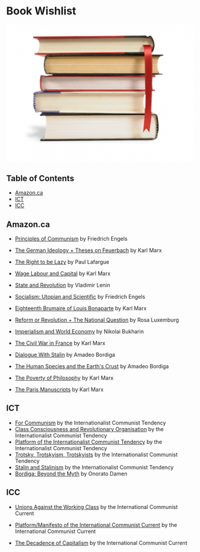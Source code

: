 # Book Wishlist

![book](books.png)

## Table of Contents

* [Amazon.ca](#amazon-ca)
* [ICT](#ict)
* [ICC](#icc)

## Amazon.ca

* [Principles of Communism](https://www.amazon.ca/dp/9977090025/) by Friedrich Engels

* [The German Ideology + Theses on Feuerbach](https://www.amazon.ca/German-Ideology-Including-Thesis-Feuerbach/dp/1573922587/) by Karl Marx
* [The Right to be Lazy](https://www.amazon.ca/Right-Be-Lazy-Paul-Lafargue/dp/1406881430/) by Paul Lafargue
* [Wage Labour and Capital](https://www.amazon.ca/Wage-Labor-Capital-Karl-Marx/dp/1978461232/) by Karl Marx
* [State and Revolution](https://www.amazon.ca/dp/1795754613/) by Vladimir Lenin
* [Socialism: Utopian and Scientific](https://www.amazon.ca/dp/1978452039/) by Friedrich Engels
* [Eighteenth Brumaire of Louis Bonaparte](https://www.amazon.ca/Eighteenth-Brumaire-Louis-Bonaparte/dp/1522064885/) by Karl Marx
* [Reform or Revolution + The National Question](https://www.amazon.ca/Writings-Rosa-Luxemburg-Revolution-National/dp/1934941913/) by Rosa Luxemburg
* [Imperialism and World Economy](https://www.amazon.ca/Imperialism-World-Economy-Nikolai-Bukharin/dp/1516843460/) by Nikolai Bukharin
* [The Civil War in France](https://www.amazon.ca/dp/1614276048/) by Karl Marx
* [Dialogue With Stalin](https://www.amazon.ca/Dialogue-Stalin-Amadeo-Bordiga/dp/7465082013/) by Amadeo Bordiga
* [The Human Species and the Earth's Crust](https://www.amazon.ca/Human-Species-Earths-Crust-13/dp/5684164749/) by Amadeo Bordiga
* [The Poverty of Philosophy](https://www.amazon.ca/Poverty-Philosophy-Classic-Reprint/dp/1451015178/) by Karl Marx
* [The Paris Manuscripts](https://www.amazon.ca/Economic-Philosophic-Manuscripts-1844-Karl/dp/0486455610/) by Karl Marx

## ICT

* [For Communism](http://www.leftcom.org/en/store) by the Internationalist Communist Tendency
* [Class Consciousness and Revolutionary Organisation](http://www.leftcom.org/en/store) by the Internationalist Communist Tendency
* [Platform of the Internationalist Communist Tendency](http://www.leftcom.org/en/store) by the Internationalist Communist Tendency
* [Trotsky, Trotskyism, Trotskyists](http://www.leftcom.org/en/store) by the Internationalist Communist Tendency
* [Stalin and Stalinism](http://www.leftcom.org/en/store) by the Internationalist Communist Tendency
* [Bordiga: Beyond the Myth](http://www.leftcom.org/en/store) by Onorato Damen

## ICC

* [Unions Against the Working Class](https://en.internationalism.org/pamphlets) by the International Communist Current

* [Platform/Manifesto of the International Communist Current](https://en.internationalism.org/pamphlets) by the International Communist Current

* [The Decadence of Capitalism](https://en.internationalism.org/pamphlets) by the International Communist Current